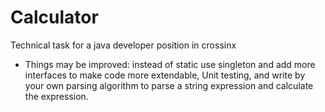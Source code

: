 # Calculator
Technical task for a java developer position in crossinx
- Things may be improved: instead of static use singleton and add more interfaces to make code more extendable, Unit testing, and write by your own parsing algorithm to parse a
   string expression and calculate the expression.
